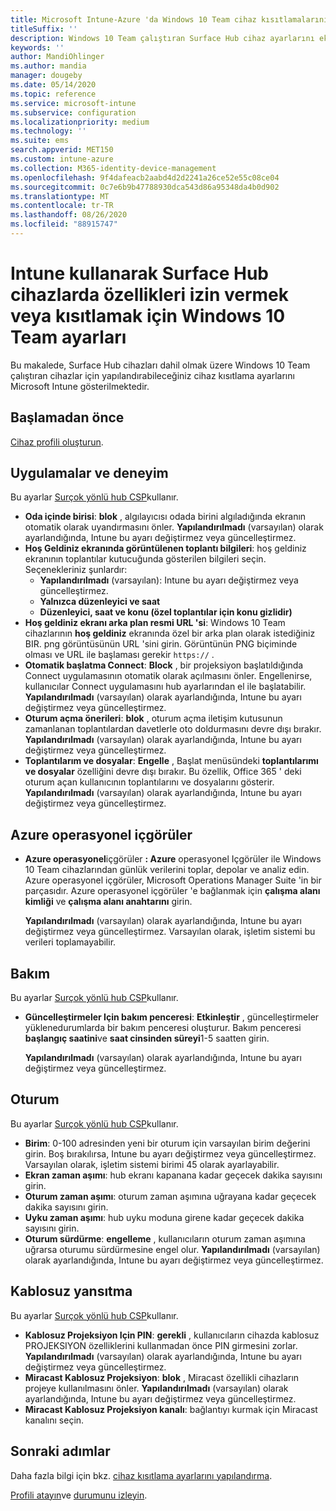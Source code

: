 ```yaml
---
title: Microsoft Intune-Azure 'da Windows 10 Team cihaz kısıtlamalarını Surface Hub | Microsoft Docs
titleSuffix: ''
description: Windows 10 Team çalıştıran Surface Hub cihaz ayarlarını eklemek veya yapılandırmak için Intune 'U kullanın.
keywords: ''
author: MandiOhlinger
ms.author: mandia
manager: dougeby
ms.date: 05/14/2020
ms.topic: reference
ms.service: microsoft-intune
ms.subservice: configuration
ms.localizationpriority: medium
ms.technology: ''
ms.suite: ems
search.appverid: MET150
ms.custom: intune-azure
ms.collection: M365-identity-device-management
ms.openlocfilehash: 9f4dafeacb2aabd4d2d2241a26ce52e55c08ce04
ms.sourcegitcommit: 0c7e6b9b47788930dca543d86a95348da4b0d902
ms.translationtype: MT
ms.contentlocale: tr-TR
ms.lasthandoff: 08/26/2020
ms.locfileid: "88915747"
---
```

# <a name="windows-10-team-settings-to-allow-or-restrict-features-on-surface-hub-devices-using-intune"></a>Intune kullanarak Surface Hub cihazlarda özellikleri izin vermek veya kısıtlamak için Windows 10 Team ayarları

Bu makalede, Surface Hub cihazları dahil olmak üzere Windows 10 Team çalıştıran cihazlar için yapılandırabileceğiniz cihaz kısıtlama ayarlarını Microsoft Intune gösterilmektedir.

## <a name="before-you-begin"></a>Başlamadan önce

[Cihaz profili oluşturun](device-restrictions-configure.md#create-the-profile).

## <a name="apps-and-experience"></a>Uygulamalar ve deneyim

Bu ayarlar [Surçok yönlü hub CSP](/windows/client-management/mdm/surfacehub-csp)kullanır.

- **Oda içinde birisi**: **blok** , algılayıcısı odada birini algıladığında ekranın otomatik olarak uyandırmasını önler. **Yapılandırılmadı** (varsayılan) olarak ayarlandığında, Intune bu ayarı değiştirmez veya güncelleştirmez.
- **Hoş Geldiniz ekranında görüntülenen toplantı bilgileri**: hoş geldiniz ekranının toplantılar kutucuğunda gösterilen bilgileri seçin. Seçenekleriniz şunlardır:
  - **Yapılandırılmadı** (varsayılan): Intune bu ayarı değiştirmez veya güncelleştirmez.
  - **Yalnızca düzenleyici ve saat**
  - **Düzenleyici, saat ve konu (özel toplantılar için konu gizlidir)**
- **Hoş geldiniz ekranı arka plan resmi URL 'si**: Windows 10 Team cihazlarının **hoş geldiniz** ekranında özel bir arka plan olarak istediğiniz BIR. png görüntüsünün URL 'sini girin. Görüntünün PNG biçiminde olması ve URL ile başlaması gerekir `https://` .
- **Otomatik başlatma Connect**: **Block** , bir projeksiyon başlatıldığında Connect uygulamasının otomatik olarak açılmasını önler. Engellenirse, kullanıcılar Connect uygulamasını hub ayarlarından el ile başlatabilir. **Yapılandırılmadı** (varsayılan) olarak ayarlandığında, Intune bu ayarı değiştirmez veya güncelleştirmez.
- **Oturum açma önerileri**: **blok** , oturum açma iletişim kutusunun zamanlanan toplantılardan davetlerle oto doldurmasını devre dışı bırakır. **Yapılandırılmadı** (varsayılan) olarak ayarlandığında, Intune bu ayarı değiştirmez veya güncelleştirmez.
- **Toplantılarım ve dosyalar**: **Engelle** , Başlat menüsündeki **toplantılarımı ve dosyalar** özelliğini devre dışı bırakır. Bu özellik, Office 365 ' deki oturum açan kullanıcının toplantılarını ve dosyalarını gösterir. **Yapılandırılmadı** (varsayılan) olarak ayarlandığında, Intune bu ayarı değiştirmez veya güncelleştirmez.

## <a name="azure-operational-insights"></a>Azure operasyonel içgörüler

- **Azure operasyonel**içgörüler **: Azure** operasyonel Içgörüler ile Windows 10 Team cihazlarından günlük verilerini toplar, depolar ve analiz edin. Azure operasyonel içgörüler, Microsoft Operations Manager Suite 'in bir parçasıdır. Azure operasyonel içgörüler 'e bağlanmak için **çalışma alanı kimliği** ve **çalışma alanı anahtarını** girin.

  **Yapılandırılmadı** (varsayılan) olarak ayarlandığında, Intune bu ayarı değiştirmez veya güncelleştirmez. Varsayılan olarak, işletim sistemi bu verileri toplamayabilir.

## <a name="maintenance"></a>Bakım

Bu ayarlar [Surçok yönlü hub CSP](/windows/client-management/mdm/surfacehub-csp)kullanır.

- **Güncelleştirmeler Için bakım penceresi**: **Etkinleştir** , güncelleştirmeler yüklenedurumlarda bir bakım penceresi oluşturur. Bakım penceresi **başlangıç saatini**ve **saat cinsinden süreyi**1-5 saatten girin.

  **Yapılandırılmadı** (varsayılan) olarak ayarlandığında, Intune bu ayarı değiştirmez veya güncelleştirmez.

## <a name="session"></a>Oturum

Bu ayarlar [Surçok yönlü hub CSP](/windows/client-management/mdm/surfacehub-csp)kullanır.

- **Birim**: 0-100 adresinden yeni bir oturum için varsayılan birim değerini girin. Boş bırakılırsa, Intune bu ayarı değiştirmez veya güncelleştirmez. Varsayılan olarak, işletim sistemi birimi 45 olarak ayarlayabilir.
- **Ekran zaman aşımı**: hub ekranı kapanana kadar geçecek dakika sayısını girin.
- **Oturum zaman aşımı**: oturum zaman aşımına uğrayana kadar geçecek dakika sayısını girin.
- **Uyku zaman aşımı**: hub uyku moduna girene kadar geçecek dakika sayısını girin.
- **Oturum sürdürme**: **engelleme** , kullanıcıların oturum zaman aşımına uğrarsa oturumu sürdürmesine engel olur. **Yapılandırılmadı** (varsayılan) olarak ayarlandığında, Intune bu ayarı değiştirmez veya güncelleştirmez.

## <a name="wireless-projection"></a>Kablosuz yansıtma

Bu ayarlar [Surçok yönlü hub CSP](/windows/client-management/mdm/surfacehub-csp)kullanır.

- **Kablosuz Projeksiyon Için PIN**: **gerekli** , kullanıcıların cihazda kablosuz PROJEKSIYON özelliklerini kullanmadan önce PIN girmesini zorlar. **Yapılandırılmadı** (varsayılan) olarak ayarlandığında, Intune bu ayarı değiştirmez veya güncelleştirmez.
- **Miracast Kablosuz Projeksiyon**: **blok** , Miracast özellikli cihazların projeye kullanılmasını önler. **Yapılandırılmadı** (varsayılan) olarak ayarlandığında, Intune bu ayarı değiştirmez veya güncelleştirmez.
- **Miracast Kablosuz Projeksiyon kanalı**: bağlantıyı kurmak için Miracast kanalını seçin.

## <a name="next-steps"></a>Sonraki adımlar

Daha fazla bilgi için bkz. [cihaz kısıtlama ayarlarını yapılandırma](device-restrictions-configure.md).

[Profili atayın](device-profile-assign.md)ve [durumunu izleyin](device-profile-monitor.md).